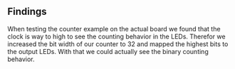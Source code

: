 

## Findings

When testing the counter example on the actual board we found that the clock is way to high to
see the counting behavior in the LEDs. Therefor we increased the bit width of our counter
to 32 and mapped the highest bits to the output LEDs. With that we could actually see
the binary counting behavior.
